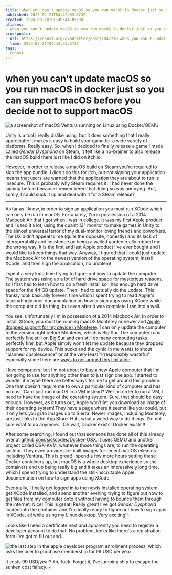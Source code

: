 ```yaml
---
title: when you can't update macOS so you run macOS in docker just so you can support macOS before you decide not to support macOS
published: 2023-02-21T04:42:53.573Z
created: 2024-09-18T01:49:44-05:00
aliases:
- when you can't update macOS so you run macOS in docker just so you can support macOS before you decide not to support macOS
crossposts:
- url: https://cohost.org/exodrifter/post/1047710-when-you-can-t-updat
  time: 2023-02-21T04:42:53.573Z
tags:
- cohost
---
```


# when you can't update macOS so you run macOS in docker just so you can support macOS before you decide not to support macOS

![a screenshot of macOS Ventura running on Linux using Docker/QEMU](20230222044253-macos-banner.png)

Unity is a tool I really dislike using, but it does something that I really appreciate: it makes it easy to build your game for a wide variety of platforms. Really easy. So, when I decided to finally release a game I made called _Gender Dysphoria_ on Steam, it felt like a no-brainer to also release the macOS build there just like I did on itch.io.

However, in order to release a macOS build on Steam you're required to sign the app bundle. I didn't do this for itch, but not signing your application means that users are warned that the application they are about to run is insecure. This is probably why Steam requires it. I had never done the signing before because I remembered that doing so was annoying. But, surely, I could suck it up and deal with it for a Steam release?

---

As far as I know, in order to sign an application you must run XCode which can only be run in macOS. Fortunately, I'm in possession of a 2014 Macbook Air that I got when I was in college. It was my first Apple product and I used it a lot, using the quaint 13" monitor to make games in Unity to the almost universal terror of my dual-monitor loving friends and coworkers. The UX didn't appeal to me (quite the opposite, honestly) and its lack of interoperability and insistence on being a walled garden really rubbed me the wrong way. It is the first and last Apple product I've ever bought and I would like to keep things that way. Anyway, I figured that I could just update the Macbook Air to the newest version of the operating system, install XCode, and then sign the application, no problem!

I spent a very long time trying to figure out how to update the computer. The system was using up a lot of hard drive space for mysterious reasons, so I first had to learn how to do a fresh install so I had enough hard drive space for the 44 GB update. Then I had to actually do the update. This frankly took basically forever, time which I spent trying to read Apple's fascinatingly poor documentation on how to sign apps using XCode while the computer did its thing, but even after it was complete I ran into a wall.

You see, unfortunately I'm in possession of a 2014 Macbook Air. In order to install XCode, you must be running macOS Monterey or newer and [Apple dropped support for my device in Monterey](https://support.apple.com/en-us/HT212551). I can only update the computer to the version right before Monterey, which is Big Sur. The computer runs perfectly fine still on Big Sur and can still do many computing tasks perfectly fine, but Apple simply won't let me update because they dropped support for my device. This sucks and the cynic in me wants to shout "planned obsolescence" or at the very least "irresponsibly wasteful", especially since there are [ways to get around this limitation](https://dortania.github.io/OpenCore-Legacy-Patcher/).

I love computers, but I'm not about to buy a new Apple computer that I'm not going to use for anything other than to just sign one app. I started to wonder if maybe there are better ways for me to get around this problem. One that doesn't require me to own a particular kind of computer and has no cost. Can I just run macOS in a VM instead? Well, in order to run a VM, I need to have the image of the operating system. Sure, that should be easy enough. However, as it turns out, Apple won't let you download an image of their operating system! They have a page where it seems like you could, but it only lets you grab images up to Sierra. Newer images, including Monterey, are just links to the App Store. Huh, what a weird way to do things. I'm not sure what to do anymore... Oh wait, Docker exists! Docker exists!!!

After some searching, I found out that someone has done all of this already over at [github.com/sickcodes/Docker-OSX](https://github.com/sickcodes/Docker-OSX). It uses QEMU and another project called OSX-KVM, whatever those things are, to run the operating system. They even provide pre-built images for recent macOS releases including Ventura. This is great! I spend a few more hours setting these Docker containers up, but macOS is a whole desktop experience so the containers end up being really big and it takes an impressively long time, which I spend trying to understand the still-inscrutable Apple documentation on how to sign apps using XCode.

Eventually, I finally get logged in to the newly installed operating system, get XCode installed, and spend another evening trying to figure out how to get files from my computer onto it without having to bounce them through the internet. Nice! This is great! Really great! I've got _Gender Dysphoria_ loaded into the container and I'm finally ready to figure out how to sign apps in XCode, all while using my Linux desktop. Very exciting!✨

Looks like I need a certificate next and apparently you need to register a developer account to do that. No problem, looks like there's a registration form I've got to fill out and...

![the last step in the apple developer program enrollment process, which asks the user to purchase membership for 99 USD per year](20230222044253-apple-developer-enroll.png)

It costs 99 USD/year? Ah, fuck. Forget it, I've jumping ship to escape the sunken cost fallacy. 💀
